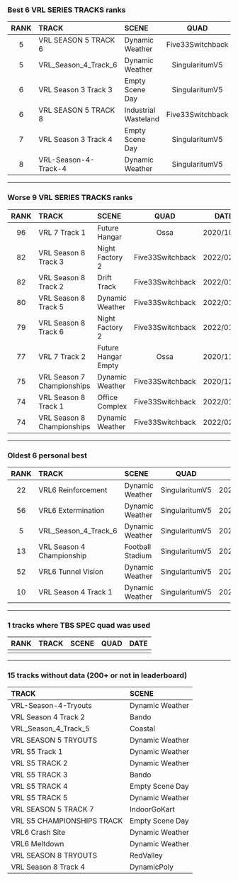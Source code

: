 ### Best 6 VRL SERIES TRACKS ranks
|RANK|TRACK|SCENE|QUAD|DATE|
|:---:|:---|:---|:---:|:---:|
|5|VRL SEASON 5 TRACK 6|Dynamic Weather|Five33Switchback|2020/12/03|
|5|VRL_Season_4_Track_6|Dynamic Weather|SingularitumV5|2020/04/12|
|6|VRL Season 3 Track 3|Empty Scene Day|SingularitumV5|2020/05/15|
|6|VRL SEASON 5 TRACK 8|Industrial Wasteland|Five33Switchback|2020/12/03|
|7|VRL Season 3 Track 4|Empty Scene Day|SingularitumV5|2020/05/13|
|8|VRL-Season-4-Track-4|Dynamic Weather|SingularitumV5|2020/04/17|
---
### Worse 9 VRL SERIES TRACKS ranks
|RANK|TRACK|SCENE|QUAD|DATE|
|:---:|:---|:---|:---:|:---:|
|96|VRL 7 Track 1|Future Hangar|Ossa|2020/10/27|
|82|VRL Season 8 Track 3|Night Factory 2|Five33Switchback|2022/02/08|
|82|VRL Season 8 Track 2|Drift Track|Five33Switchback|2022/01/16|
|80|VRL Season 8 Track 5|Dynamic Weather|Five33Switchback|2022/01/19|
|79|VRL Season 8 Track 6|Night Factory 2|Five33Switchback|2022/01/19|
|77|VRL 7 Track 2|Future Hangar Empty|Ossa|2020/11/03|
|75|VRL Season 7 Championships|Dynamic Weather|Five33Switchback|2020/12/31|
|74|VRL Season 8 Track 1|Office Complex|Five33Switchback|2022/01/20|
|74|VRL Season 8 Championships|Dynamic Weather|Five33Switchback|2022/02/08|
---
### Oldest 6 personal best
|RANK|TRACK|SCENE|QUAD|DATE|
|:---:|:---|:---|:---:|:---:|
|22|VRL6 Reinforcement|Dynamic Weather|SingularitumV5|2020/04/06|
|56|VRL6 Extermination|Dynamic Weather|SingularitumV5|2020/04/07|
|5|VRL_Season_4_Track_6|Dynamic Weather|SingularitumV5|2020/04/12|
|13|VRL Season 4 Championship|Football Stadium|SingularitumV5|2020/04/13|
|52|VRL6 Tunnel Vision|Dynamic Weather|SingularitumV5|2020/04/15|
|10|VRL Season 4 Track 1|Dynamic Weather|SingularitumV5|2020/04/17|
---
### 1 tracks where TBS SPEC quad was used
|RANK|TRACK|SCENE|QUAD|DATE|
|:---:|:---|:---|:---:|:---:|
||||||
---
### 15 tracks without data (200+ or not in leaderboard)
|TRACK|SCENE|
|:---|:---|
|VRL-Season-4-Tryouts|Dynamic Weather|
|VRL Season 4 Track 2|Bando|
|VRL_Season_4_Track_5|Coastal|
|VRL SEASON 5 TRYOUTS|Dynamic Weather|
|VRL S5 Track 1|Dynamic Weather|
|VRL S5 TRACK 2|Dynamic Weather|
|VRL S5 TRACK 3|Bando|
|VRL S5 TRACK 4|Empty Scene Day|
|VRL S5 TRACK 5|Dynamic Weather|
|VRL SEASON 5 TRACK 7|IndoorGoKart|
|VRL S5 CHAMPIONSHIPS TRACK|Empty Scene Day|
|VRL6 Crash Site|Dynamic Weather|
|VRL6 Meltdown|Dynamic Weather|
|VRL SEASON 8 TRYOUTS|RedValley|
|VRL Season 8 Track 4|DynamicPoly|
